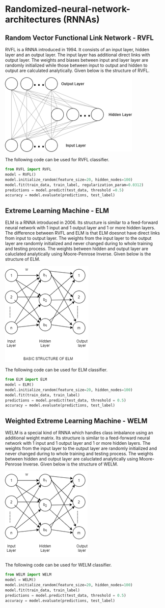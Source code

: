 # Randomized-neural-network-architectures (RNNAs)

## Random Vector Functional Link Network - RVFL

RVFL is a RNNA introduced in 1994. It consists of an input layer, hidden layer and an output layer. The input layer has additional direct links with output layer. The weights and biases between input and layer layer are randomly initialized while those between input to output and hidden to output are calculated analytically. Given below is the structure of RVFL.

![RVFL Structure](/Images/rvfl.png)

The following code can be used for RVFL classifier. 
``` python
from RVFL import RVFL
model = RVFL()
model.initialize_random(feature_size=20, hidden_nodes=100)
model.fit(train_data, train_label, regularization_param=0.0312)
predictions = model.predict(test_data, threshold =0.5)
accuracy = model.evaluate(predictions, test_label)
```

## Extreme Learning Machine - ELM

ELM is a RNNA introduced in 2006. Its structure is similar to a feed-forward neural network with 1 input and 1 output layer and 1 or more hidden layers. The difference between RVFL and ELM is that ELM doesnot have direct links from input to output layer. The weights from the input layer to the output layer are randomly initialized and never changed during to whole training and testing process. The weights between hidden and output layer are caluclated analytically using Moore-Penrose Inverse. Given below is the structure of ELM.

![ELM Structure](/Images/BASICELM%20(1).png)


The following code can be used for ELM classifier. 
``` python
from ELM import ELM
model = ELM()
model.initialize_random(feature_size=20, hidden_nodes=100)
model.fit(train_data, train_label)
predictions = model.predict(test_data, threshold = 0.5)
accuracy = model.evaluate(predictions, test_label)
```

## Weighted Extreme Learning Machine - WELM

WELM is a special kind of RNNA which handles class imbalance using an additional weight matrix.  Its structure is similar to a feed-forward neural network with 1 input and 1 output layer and 1 or more hidden layers. The weights from the input layer to the output layer are randomly initialized and never changed during to whole training and testing process. The weights between hidden and output layer are caluclated analytically using Moore-Penrose Inverse. Given below is the structure of WELM.

![WELM Structure](/Images/welm%20(2).png)


The following code can be used for WELM classifier. 
``` python
from WELM import WELM
model = WELM()
model.initialize_random(feature_size=20, hidden_nodes=100)
model.fit(train_data, train_label)
predictions = model.predict(test_data, threshold = 0.5)
accuracy = model.evaluate(predictions, test_label)
```

